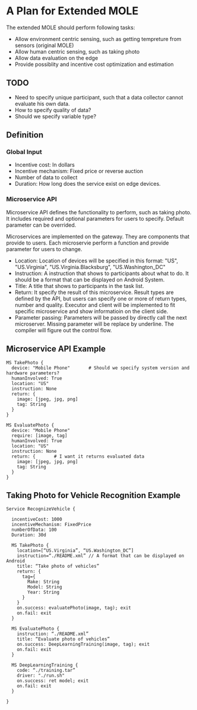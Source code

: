 # A Plan for Extended MOLE

The extended MOLE should perform following tasks:

* Allow environment centric sensing, such as getting tempreture from sensors (original MOLE)
* Allow human centric sensing, such as taking photo
* Allow data evaluation on the edge
* Provide possiblity and incentive cost optimization and estimation

## TODO

* Need to specify unique participant, such that a data collector cannot evaluate his own data.
* How to specify quality of data?
* Should we specify variable type?

## Definition

### Global Input

* Incentive cost: In dollars
* Incentive mechanism: Fixed price or reverse auction
* Number of data to collect
* Duration: How long does the service exist on edge devices.

### Microservice API

Microservice API defines the functionality to perform, such as taking photo. It includes required and optional parameters for users to specify. Default parameter can be overrided.

Microservices are implemented on the gateway. They are components that provide to users. Each microservie perform a function and provide parameter for users to change.

* Location: Location of devices will be specified in this format: "US", "US.Virginia", "US.Virginia.Blacksburg", "US.Washington_DC"
* Instruction: A instruction that shows to participants about what to do. It should be a format that can be displayed on Android System.
* Title: A title that shows to participants in the task list.
* Return: It specify the result of this microservice. Result types are defined by the API, but users can specify one or more of return types, number and quality. Executor and client will be implemented to fit specific microservice and show informatioin on the client side.
* Parameter passing: Parameters will be passed by directly call the next microserver. Missing parameter will be replace by underline. The compiler will figure out the control flow.

## Microservice API Example

```
MS TakePhoto {
  device: "Mobile Phone"       # Should we specify system version and hardware parameters?
  humanInvolved: True
  location: "US"
  instruction: None
  return: {
    image: [jpeg, jpg, png]
    tag: String
  }
}
```

```
MS EvaluatePhoto {
  device: "Mobile Phone" 
  require: [image, tag]
  humanInvolved: True
  location: "US"
  instruction: None
  return: {       # I want it returns evaluated data
    image: [jpeg, jpg, png]
    tag: String
  }
}
```

## Taking Photo for Vehicle Recognition Example

```
Service RecognizeVehicle {
	
  incentiveCost: 1000
  incentiveMechanism: FixedPrice
  numberOfData: 100
  Duration: 30d
	
  MS TakePhoto {
    location=[“US.Virginia”, “US.Washington_DC”]
    instruction=“./README.xml” // A format that can be displayed on Android
    title: “Take photo of vehicles”
    return: {
      tag={
        Make: String
        Model: String
        Year: String
      }
    }
    on.success: evaluatePhoto(image, tag); exit
    on.fail: exit
  }

  MS EvaluatePhoto {
    instruction: “./README.xml”
    title: “Evaluate photo of vehicles”
    on.success: DeepLearningTraining(image, tag); exit
    on.fail: exit
  }

  MS DeepLearningTraining {
    code: “./training.tar”
    driver: "./run.sh"
    on.success: ret model; exit
    on.fail: exit
  }
  
}

```
